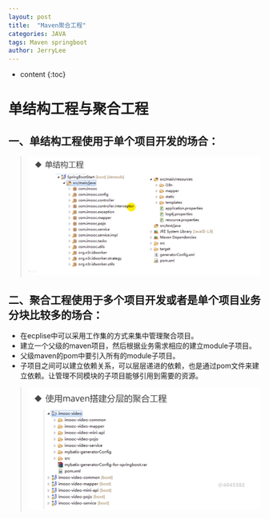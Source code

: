 ```yaml
---
layout: post
title:  "Maven聚合工程"
categories: JAVA
tags: Maven springboot
author: JerryLee
---
```


* content
{:toc}
# 单结构工程与聚合工程
## 一、单结构工程使用于单个项目开发的场合：




> ![嘻嘻嘻](/images/maven/dan.png)

## 二、聚合工程使用于多个项目开发或者是单个项目业务分块比较多的场合：
- 在ecplise中可以采用工作集的方式来集中管理聚合项目。
- 建立一个父级的maven项目，然后根据业务需求相应的建立module子项目。
- 父级maven的pom中要引入所有的module子项目。
- 子项目之间可以建立依赖关系，可以层层递进的依赖，也是通过pom文件来建立依赖。让管理不同模块的子项目能够引用到需要的资源。
> ![嘻嘻嘻](/images/maven/duo.png)
